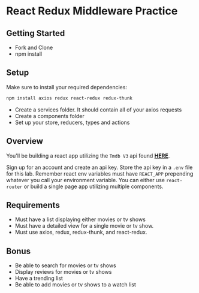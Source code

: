 # React Redux Middleware Practice

## Getting Started

- Fork and Clone
- npm install

## Setup

Make sure to install your required dependencies:

```sh
npm install axios redux react-redux redux-thunk
```

- Create a services folder. It should contain all of your axios requests
- Create a components folder
- Set up your store, reducers, types and actions

## Overview

You'll be building a react app utilizing the `Tmdb V3` api found **[HERE](https://developers.themoviedb.org/3/getting-started/introduction)**.

Sign up for an account and create an api key. Store the api key in a `.env` file for this lab. Remember react env variables must have `REACT_APP` prepending whatever you call your environment variable. You can either use `react-router` or build a single page app utilizing multiple components.

## Requirements

- Must have a list displaying either movies or tv shows
- Must have a detailed view for a single movie or tv show.
- Must use axios, redux, redux-thunk, and react-redux.

## Bonus

- Be able to search for movies or tv shows
- Display reviews for movies or tv shows
- Have a trending list
- Be able to add movies or tv shows to a watch list

